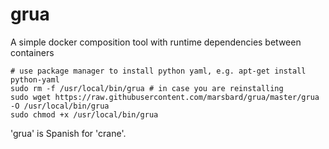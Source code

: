 # grua
A simple docker composition tool with runtime dependencies between containers

    # use package manager to install python yaml, e.g. apt-get install python-yaml
    sudo rm -f /usr/local/bin/grua # in case you are reinstalling
    sudo wget https://raw.githubusercontent.com/marsbard/grua/master/grua -O /usr/local/bin/grua
    sudo chmod +x /usr/local/bin/grua


'grua' is Spanish for 'crane'.

